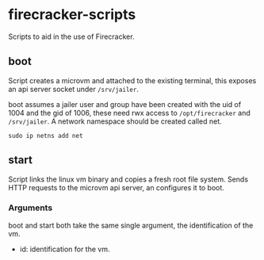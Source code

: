 # firecracker-scripts
Scripts to aid in the use of Firecracker.

## boot
Script creates a microvm and attached to the existing terminal, this exposes an api server socket under ```/srv/jailer```.

boot assumes a jailer user and group have been created with the uid of 1004 and the gid of 1006, these need rwx access to ```/opt/firecracker``` and ```/srv/jailer```. A network namespace should be created called net.

```sudo ip netns add net```

## start
Script links the linux vm binary and copies a fresh root file system. Sends HTTP requests to the microvm api server, an configures it to boot.

### Arguments
boot and start both take the same single argument, the identification of the vm. 

- id: identification for the vm.

